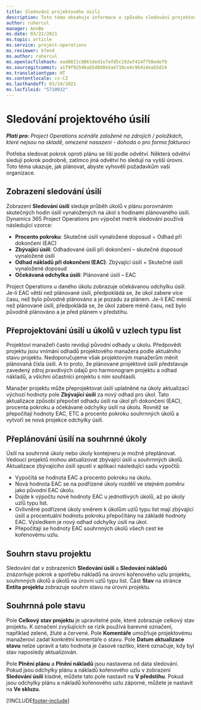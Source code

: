 ```yaml
---
title: Sledování projektového úsilí
description: Toto téma obsahuje informace o způsobu sledování projektového úsilí a postupu prací.
author: ruhercul
manager: AnnBe
ms.date: 03/22/2021
ms.topic: article
ms.service: project-operations
ms.reviewer: kfend
ms.author: ruhercul
ms.openlocfilehash: ead8821c8861ded1e7afd5c192af414f758edef9
ms.sourcegitcommit: a1f9f92546ab5d8d8e5a4710ce4c96414ea55d14
ms.translationtype: HT
ms.contentlocale: cs-CZ
ms.lasthandoff: 03/24/2021
ms.locfileid: "5710932"
---
```

# <a name="project-effort-tracking"></a>Sledování projektového úsilí

_**Platí pro:** Project Operations scénáře založené na zdrojích / položkách, které nejsou na skladě, omezené nasazení - dohoda o pro forma fakturaci_

Potřeba sledovat pokrok oproti plánu se liší podle odvětví. Některá odvětví sledují pokrok podrobně, zatímco jiná odvětví ho sledují na vyšší úrovni. Toto téma ukazuje, jak plánovat, abyste vyhověli požadavkům vaší organizace.

## <a name="effort-tracking-view"></a>Zobrazení sledování úsilí

Zobrazení **Sledování úsilí** sleduje průběh úkolů v plánu porovnáním skutečných hodin úsilí vynaložených na úkol s hodinami plánovaného úsilí. Dynamics 365 Project Operations pro výpočet metrik sledování používá následující vzorce:

- **Procento pokroku**: Skutečné úsilí vynaložené doposud ÷ Odhad při dokončení (EAC) 
- **Zbývající úsilí**: Odhadované úsilí při dokončení – skutečné doposud vynaložené úsilí 
- **Odhad nákladů při dokončení (EAC)**: Zbývající úsilí + Skutečné úsilí vynaložené doposud 
- **Očekávaná odchylka úsilí**: Plánované úsilí – EAC

Project Operations u daného úkolu zobrazuje očekávanou odchylku úsilí. Je-li EAC větší než plánované úsilí, předpokládá se, že úkol zabere více času, než bylo původně plánováno a je pozadu za plánem. Je-li EAC menší než plánované úsilí, předpokládá se, že úkol zabere méně času, než bylo původně plánováno a je před plánem v předstihu.

## <a name="reprojecting-effort-on-leaf-node-tasks"></a>Přeprojektování úsilí u úkolů v uzlech typu list

Projektoví manažeři často revidují původní odhady u úkolu. Předpovědi projektu jsou vnímání odhadů projektového manažera podle aktuálního stavu projektu. Nedoporučujeme však projektovým manažerům měnit plánovaná čísla úsilí. A to proto, že plánované projektové úsilí představuje zavedený zdroj pravdivých údajů pro harmonogram projektu a odhad nákladů, a všichni účastníci projektu s ním souhlasili.

Manažer projektu může přeprojektovat úsilí uplatněné na úkoly aktualizací výchozí hodnoty pole **Zbývající úsilí** za nový odhad pro úkol. Tato aktualizace způsobí přepočet odhadu úsilí na úkol při dokončení (EAC), procenta pokroku a očekávané odchylky úsilí na úkolu. Rovněž se přepočítají hodnoty EAC, ETC a procento pokroku souhrnných úkolů a vytvoří se nová projekce odchylky úsilí.

## <a name="reprojection-of-effort-on-summary-tasks"></a>Přeplánování úsilí na souhrnné úkoly

Úsilí na souhrnné úkoly nebo úkoly kontejneru je možné přeplánovat. Vedoucí projektů mohou aktualizovat zbývající úsilí u souhrnných úkolů. Aktualizace zbývajícího úsilí spustí v aplikaci následující sadu výpočtů:

- Vypočítá se hodnota EAC a procento pokroku na úkolu.
- Nová hodnota EAC se na podřízené úkoly rozdělí ve stejném poměru jako původní EAC úkolu.
- Dojde k výpočtu nové hodnoty EAC u jednotlivých úkolů, až po úkoly uzlů typu list. 
- Ovlivněné podřízené úkoly směrem k úkolům uzlů typu list mají zbývající úsilí a procentuální hodnotu pokroku přepočítány na základě hodnoty EAC. Výsledkem je nový odhad odchylky úsilí na úkol. 
- Přepočítají se hodnoty EAC souhrnných úkolů všech cest ke kořenovému uzlu.


## <a name="project-status-summary"></a>Souhrn stavu projektu

Sledování dat v zobrazeních **Sledování úsilí** a **Sledování nákladů** znázorňuje pokrok a spotřebu nákladů na úrovni kořenového uzlu projektu, souhrnných úkolů a úkolů na úrovni uzlů typu list. Část **Stav** na stránce **Entita projektu** zobrazuje souhrn stavu na úrovni projektu.

## <a name="status-summary-fields"></a>Souhrnná pole stavu

Pole **Celkový stav projektu** je upravitelné pole, které zobrazuje celkový stav projektu. K označení zvyšujících se rizik používá barevné označení, například zelené, žluté a červené. Pole **Komentáře** umožňuje projektovému manažerovi zadat konkrétní komentáře o stavu. Pole **Datum aktualizace stavu** nelze upravit a tato hodnota je časové razítko, které označuje, kdy byl stav naposledy aktualizován.

Pole **Plnění plánu** a **Plnění nákladů** jsou nastavena od data sledování. Pokud jsou odchylky plánu a nákladů kořenového uzlu v zobrazení **Sledování úsilí** kladné, můžete tato pole nastavit na **V předstihu**. Pokud jsou odchylky plánu a nákladů kořenového uzlu záporné, můžete je nastavit na **Ve skluzu**.


[!INCLUDE[footer-include](../includes/footer-banner.md)]
